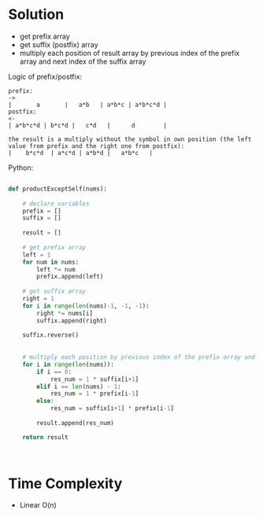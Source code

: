 # Solution

- get prefix array
- get suffix (postfix) array
- multiply each position of result array by previous index of the prefix array and next index of the suffix array


Logic of prefix/postfix:
```
prefix:
->
|       a       |   a*b   | a*b*c | a*b*c*d |
postfix:
<-
| a*b*c*d | b*c*d |   c*d   |      d        |

the result is a multiply without the symbol in own position (the left value from prefix and the right one from postfix):
|    b*c*d  | a*c*d | a*b*d |   a*b*c   |
```


Python:
```python

def productExceptSelf(nums):
    
    # declare variables
    prefix = []
    suffix = []
    
    result = []
    
    # get prefix array
    left = 1
    for num in nums:
        left *= num
        prefix.append(left)
    
    # get suffix array
    right = 1
    for i in range(len(nums)-1, -1, -1):
        right *= nums[i]
        suffix.append(right)
    
    suffix.reverse()
    
    
    # multiply each position by previous index of the prefix array and next index of the suffix array
    for i in range(len(nums)):
        if i == 0:
            res_num = 1 * suffix[i+1]
        elif i == len(nums) - 1:
            res_num = 1 * prefix[i-1]
        else:
            res_num = suffix[i+1] * prefix[i-1]
            
        result.append(res_num)

    return result
    
    
```




# Time Complexity

- Linear O(n)